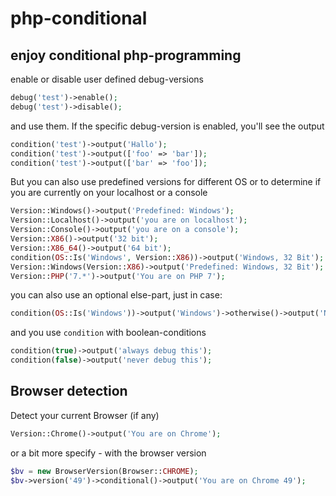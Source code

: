 # php-conditional

## enjoy conditional php-programming

enable or disable user defined debug-versions
```php
debug('test')->enable();
debug('test')->disable();
```

and use them. If the specific debug-version is enabled, you'll see the output

```php
condition('test')->output('Hallo');
condition('test')->output(['foo' => 'bar']);
condition('test')->output(['bar' => 'foo']);
```

But you can also use predefined versions for different OS or to determine if you are currently on your localhost or a console
```php
Version::Windows()->output('Predefined: Windows');
Version::Localhost()->output('you are on localhost');
Version::Console()->output('you are on a console');
Version::X86()->output('32 bit');
Version::X86_64()->output('64 bit');
condition(OS::Is('Windows', Version::X86))->output('Windows, 32 Bit');
Version::Windows(Version::X86)->output('Predefined: Windows, 32 Bit');
Version::PHP('7.*')->output('You are on PHP 7');
```

you can also use an optional else-part, just in case:
```php
condition(OS::Is('Windows'))->output('Windows')->otherwise()->output('Not Windows.');
```

and you use `condition` with boolean-conditions

```php
condition(true)->output('always debug this');
condition(false)->output('never debug this');
```

## Browser detection

Detect your current Browser (if any)
```php
Version::Chrome()->output('You are on Chrome');
```

or a bit more specify -  with the browser version
```php
$bv = new BrowserVersion(Browser::CHROME);
$bv->version('49')->conditional()->output('You are on Chrome 49');
```
